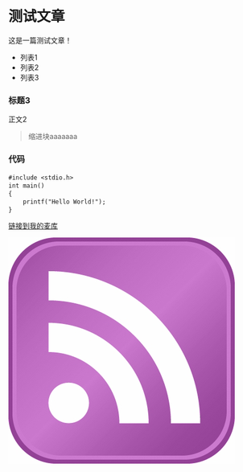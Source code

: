 # 测试文章

这是一篇测试文章！

- 列表1
- 列表2
- 列表3

### 标题3

正文2

> 缩进块aaaaaaa

### 代码
```
#include <stdio.h>
int main()
{
    printf("Hello World!");
}
```

[链接到我的麦库](https://note.sdo.com/u/ma6174/n/M5cEN~k08XowLX0Ts000vQ)

![一张图片](./images/rss.jpg)
